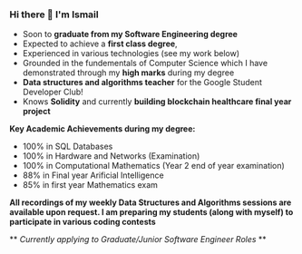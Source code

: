 ### Hi there 👋 I'm Ismail 

- Soon to **graduate from my Software Engineering degree** 
- Expected to achieve a **first class degree**,
- Experienced in various technologies (see my work below)
- Grounded in the fundementals of Computer Science which I have demonstrated through my **high marks** during my degree
- **Data structures and algorithms teacher** for the Google Student Developer Club!
- Knows **Solidity** and currently **building blockchain healthcare final year project**

**Key Academic Achievements during my degree:**

- 100% in SQL Databases  
- 100% in Hardware and Networks (Examination)
- 100% in Computational Mathematics (Year 2 end of year examination)
- 88% in Final year Arificial Intelligence 
- 85% in first year Mathematics exam 

**All recordings of my weekly Data Structures and Algorithms sessions are available upon request. I am preparing my students (along with myself) to participate in various coding contests** 

** *Currently applying to Graduate/Junior Software Engineer Roles* ** 
<!--
**iiismail/iiismail** is a ✨ _special_ ✨ repository because its `README.md` (this file) appears on your GitHub profile.

Here are some ideas to get you started:

- 🔭 I’m currently working on ...
- 🌱 I’m currently learning ...
- 👯 I’m looking to collaborate on ...
- 🤔 I’m looking for help with ...
- 💬 Ask me about ...
- 📫 How to reach me: ...
- 😄 Pronouns: ...
- ⚡ Fun fact: ...
-->
